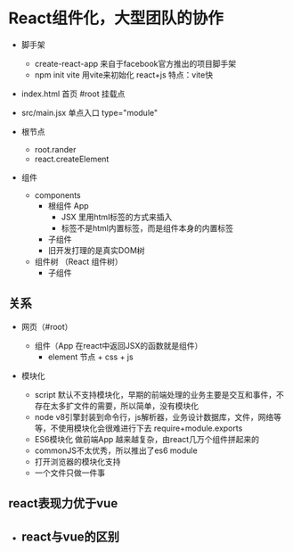 # React组件化，大型团队的协作

- 脚手架
    - create-react-app 来自于facebook官方推出的项目脚手架
    - npm init vite 用vite来初始化 react+js 
        特点：vite快

- index.html 首页
    #root 挂载点
- src/main.jsx 单点入口 type="module"
- 根节点
    - root.rander
    - react.createElement 
- 组件
    - components
        - 根组件 App
            - JSX 里用html标签的方式来插入
            - 标签不是html内置标签，而是组件本身的内置标签
        - 子组件 
        - 旧开发打理的是真实DOM树
    - 组件树 （React 组件树）
        - 子组件
        
## 关系
- 网页（#root）
    - 组件（App 在react中返回JSX的函数就是组件）
        - element 节点 + css + js


- 模块化
    - script 默认不支持模块化，早期的前端处理的业务主要是交互和事件，不存在太多扩文件的需要，所以简单，没有模块化
    - node v8引擎封装到命令行，js解析器，业务设计数据库，文件，网络等等，不使用模块化会很难进行下去 require+module.exports
    - ES6模块化 做前端App 越来越复杂，由react几万个组件拼起来的
    - commonJS不太优秀，所以推出了es6 module
    - <script type="module"></script> 打开浏览器的模块化支持
    - 一个文件只做一件事

## react表现力优于vue
- react与vue的区别
    - 